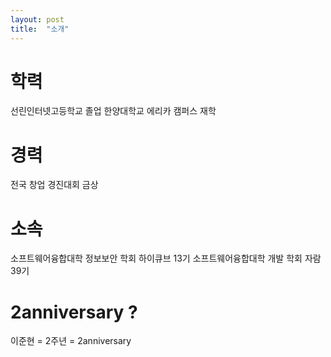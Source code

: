 ```yaml
---
layout: post
title:  "소개"
---
```


# 학력
선린인터넷고등학교 졸업
한양대학교 에리카 캠퍼스 재학

# 경력
전국 창업 경진대회 금상

# 소속
소프트웨어융합대학 정보보안 학회 하이큐브 13기
소프트웨어융합대학 개발 학회 자람 39기

# 2anniversary ?

이준현 = 2주년 = 2anniversary


